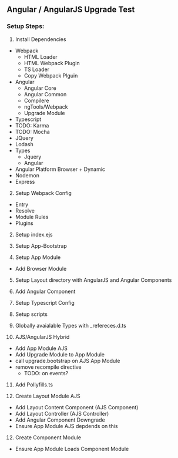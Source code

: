## Angular / AngularJS Upgrade Test

### Setup Steps:

1. Install Dependencies
  - Webpack
    - HTML Loader
    - HTML Webpack Plugin
    - TS Loader
    - Copy Webpack Plguin
  - Angular
    - Angular Core
    - Angular Common
    - Compilere
    - ngTools/Webpack
    - Upgrade Module
  - Typescript
  - TODO: Karma
  - TODO: Mocha
  - JQuery
  - Lodash
  - Types
    - Jquery
    - Angular
  - Angular Platform Browser + Dynamic
  - Nodemon
  - Express

2. Setup Webpack Config
  - Entry
  - Resolve
  - Module Rules
  - Plugins
  
2. Setup index.ejs

3. Setup App-Bootstrap

4. Setup App Module
  - Add Browser Module

5. Setup Layout directory with AngularJS and Angular Components

6. Add Angular Component 

7. Setup Typescript Config

8. Setup scripts

9. Globally avaialable Types with _refereces.d.ts

10. AJS/AngularJS Hybrid
  - Add App Module AJS
  - Add Upgrade Module to App Module
  - call upgrade.bootstrap on AJS App Module
  - remove recompile directive 
    - TODO: on events?

11. Add Pollyfills.ts

12. Create Layout Module AJS
  - Add Layout Content Component (AJS Component)
  - Add Layout Controller (AJS Controller)
  - Add Angular Component Downgrade
  - Ensure App Module AJS depdends on this

12. Create Component Module
  - Ensure App Module Loads Component Module